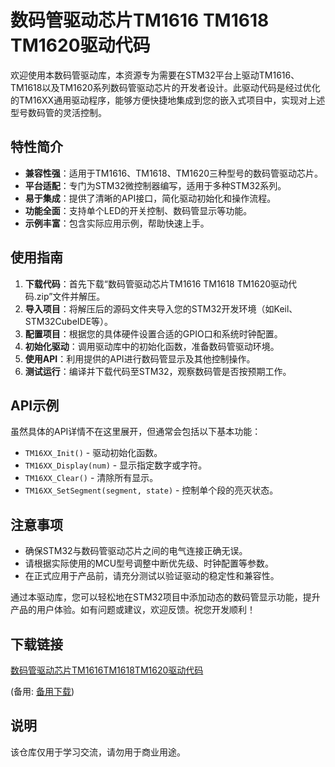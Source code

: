 # 数码管驱动芯片TM1616 TM1618 TM1620驱动代码

欢迎使用本数码管驱动库，本资源专为需要在STM32平台上驱动TM1616、TM1618以及TM1620系列数码管驱动芯片的开发者设计。此驱动代码是经过优化的TM16XX通用驱动程序，能够方便快捷地集成到您的嵌入式项目中，实现对上述型号数码管的灵活控制。

## 特性简介

- **兼容性强**：适用于TM1616、TM1618、TM1620三种型号的数码管驱动芯片。
- **平台适配**：专门为STM32微控制器编写，适用于多种STM32系列。
- **易于集成**：提供了清晰的API接口，简化驱动初始化和操作流程。
- **功能全面**：支持单个LED的开关控制、数码管显示等功能。
- **示例丰富**：包含实际应用示例，帮助快速上手。

## 使用指南

1. **下载代码**：首先下载“数码管驱动芯片TM1616 TM1618 TM1620驱动代码.zip”文件并解压。
2. **导入项目**：将解压后的源码文件夹导入您的STM32开发环境（如Keil、STM32CubeIDE等）。
3. **配置项目**：根据您的具体硬件设置合适的GPIO口和系统时钟配置。
4. **初始化驱动**：调用驱动库中的初始化函数，准备数码管驱动环境。
5. **使用API**：利用提供的API进行数码管显示及其他控制操作。
6. **测试运行**：编译并下载代码至STM32，观察数码管是否按预期工作。

## API示例

虽然具体的API详情不在这里展开，但通常会包括以下基本功能：

- `TM16XX_Init()` - 驱动初始化函数。
- `TM16XX_Display(num)` - 显示指定数字或字符。
- `TM16XX_Clear()` - 清除所有显示。
- `TM16XX_SetSegment(segment, state)` - 控制单个段的亮灭状态。

## 注意事项

- 确保STM32与数码管驱动芯片之间的电气连接正确无误。
- 请根据实际使用的MCU型号调整中断优先级、时钟配置等参数。
- 在正式应用于产品前，请充分测试以验证驱动的稳定性和兼容性。

通过本驱动库，您可以轻松地在STM32项目中添加动态的数码管显示功能，提升产品的用户体验。如有问题或建议，欢迎反馈。祝您开发顺利！

## 下载链接
[数码管驱动芯片TM1616TM1618TM1620驱动代码](https://pan.quark.cn/s/f163690aa1b6) 

(备用: [备用下载](https://pan.baidu.com/s/1s3rsplGXW1gHT0tX5kPjEQ?pwd=1234))

## 说明

该仓库仅用于学习交流，请勿用于商业用途。
